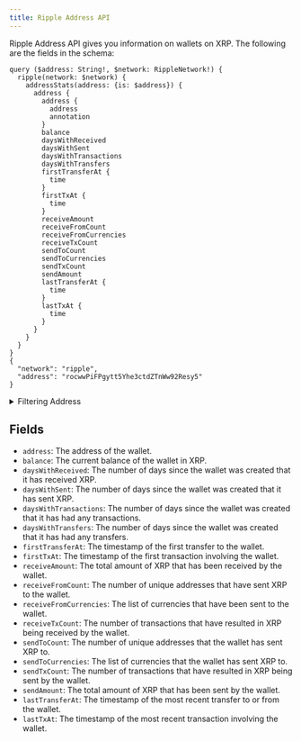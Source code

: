 ```yaml
---
title: Ripple Address API
---
```


<head>
<meta name="title" content="Ripple Address API"/>
<meta name="description" content="Get address balance and history on the Ripple blockchain. Also, get address balance and history for tokens or NFTs on the Ripple blockchain."/>
<meta name="keywords" content="Ripple api, Ripple python api, Ripple nft api, Ripple scan api, Ripple matic api, Ripple api docs, Ripple crypto api, Ripple blockchain api,matic network api"/>
<meta name="robots" content="index, follow"/>
<meta http-equiv="Content-Type" content="text/html; charset=utf-8"/>
<meta name="language" content="English"/>

<!-- Open Graph / Facebook -->
<meta property="og:type" content="website" />
<meta property="og:title" content="Ripple address balance and history API" />
<meta property="og:description" content="Get address balance and history on the Ripple   blockchain. Also, get address balance and history for tokens or NFTs on the Ripple blockchain." />

<!-- Twitter -->
<meta property="twitter:card" content="summary_large_image" />
<meta property="twitter:title" content="Ripple address balance and history API" />
<meta property="twitter:description" content="Get address balance and history on the Ripple blockchain. Also, get address balance and history for tokens or NFTs on the Ripple blockchain." />
</head>

Ripple Address API gives you information on wallets on XRP. The following are the fields in the schema:

```
query ($address: String!, $network: RippleNetwork!) {
  ripple(network: $network) {
    addressStats(address: {is: $address}) {
      address {
        address {
          address
          annotation
        }
        balance
        daysWithReceived
        daysWithSent
        daysWithTransactions
        daysWithTransfers
        firstTransferAt {
          time
        }
        firstTxAt {
          time
        }
        receiveAmount
        receiveFromCount
        receiveFromCurrencies
        receiveTxCount
        sendToCount
        sendToCurrencies
        sendTxCount
        sendAmount
        lastTransferAt {
          time
        }
        lastTxAt {
          time
        }
      }
    }
  }
}
{
  "network": "ripple",
  "address": "rocwwPiFPgytt5Yhe3ctdZTnWw92Resy5"
}
```

<details>
<summary>Filtering Address</summary>

- `address`: The address of the wallet. You can use the `is` operator to filter for wallets that match the specified address.
- `options`: A set of options that control the pagination and sorting of the results.
  - `asc`: The field to sort the results by in ascending order.
  - `ascByInteger`: The field to sort the results by in ascending order, treating the values as integers.
  - `desc`: The field to sort the results by in descending order.
  - `descByInteger`: The field to sort the results by in descending order, treating the values as integers.
  - `limit`: The maximum number of results to return.
  - `limitBy`: A field that can be used to limit the results by a specific value.
  - `offset`: The number of results to skip before returning the results.

</details>

## Fields

- `address`: The address of the wallet.
- `balance`: The current balance of the wallet in XRP.
- `daysWithReceived`: The number of days since the wallet was created that it has received XRP.
- `daysWithSent`: The number of days since the wallet was created that it has sent XRP.
- `daysWithTransactions`: The number of days since the wallet was created that it has had any transactions.
- `daysWithTransfers`: The number of days since the wallet was created that it has had any transfers.
- `firstTransferAt`: The timestamp of the first transfer to the wallet.
- `firstTxAt`: The timestamp of the first transaction involving the wallet.
- `receiveAmount`: The total amount of XRP that has been received by the wallet.
- `receiveFromCount`: The number of unique addresses that have sent XRP to the wallet.
- `receiveFromCurrencies`: The list of currencies that have been sent to the wallet.
- `receiveTxCount`: The number of transactions that have resulted in XRP being received by the wallet.
- `sendToCount`: The number of unique addresses that the wallet has sent XRP to.
- `sendToCurrencies`: The list of currencies that the wallet has sent XRP to.
- `sendTxCount`: The number of transactions that have resulted in XRP being sent by the wallet.
- `sendAmount`: The total amount of XRP that has been sent by the wallet.
- `lastTransferAt`: The timestamp of the most recent transfer to or from the wallet.
- `lastTxAt`: The timestamp of the most recent transaction involving the wallet.
